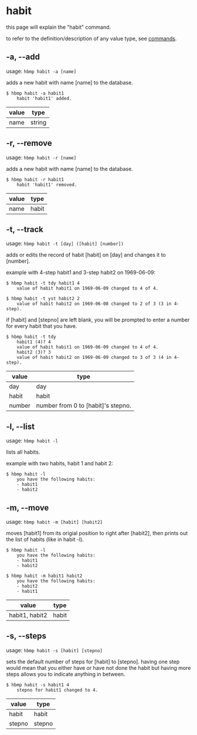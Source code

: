 # habit
this page will explain the "habit" command.

to refer to the definition/description of any value type, see [commands](index.html/#value-types).

## -a, --add 

usage: `hbmp habit -a [name]`

adds a new habit with name [name] to the database.
```
$ hbmp habit -a habit1
    habit 'habit1' added.
```
| value | type |
| ----- | ---- |
| name  | string |

## -r, --remove

usage: `hbmp habit -r [name]`

adds a new habit with name [name] to the database.
```
$ hbmp habit -r habit1
    habit 'habit1' removed.
```
| value | type |
| ----- | ---- |
| name  | habit |

## -t, --track 

usage: `hbmp habit -t [day] ([habit] [number])`

adds or edits the record of habit [habit] on [day] and changes it to [number].

example with 4-step habit1 and 3-step habit2 on 1969-06-09:
```
$ hbmp habit -t tdy habit1 4
    value of habit habit1 on 1969-06-09 changed to 4 of 4.

$ hbmp habit -t yst habit2 2
    value of habit habit2 on 1969-06-08 changed to 2 of 3 (3 in 4-step).
```
if [habit] and [stepno] are left blank, you will be prompted to enter a number for every habit that you have.
```
$ hbmp habit -t tdy
    habit1 (4)? 4
    value of habit habit1 on 1969-06-09 changed to 4 of 4.
    habit2 (3)? 3
    value of habit habit2 on 1969-06-09 changed to 3 of 3 (4 in 4-step).
```

| value  | type |
| -----  | ---- |
| day    | day  |
| habit  | habit |
| number | number from 0 to [habit]'s stepno. | 

## -l, --list

usage: `hbmp habit -l`

lists all habits.

example with two habits, habit 1 and habit 2:
```
$ hbmp habit -l
    you have the following habits:
    - habit1
    - habit2
```

## -m, --move

usage: `hbmp habit -m [habit] [habit2]`

moves [habit1] from its origial position to right after [habit2], then prints out the list of habits (like in habit -l).

```
$ hbmp habit -l
    you have the following habits:
    - habit1
    - habit2

$ hbmp habit -m habit1 habit2
    you have the following habits:
    - habit2
    - habit1
```

| value           | type |
| -----           | ---- |
| habit1, habit2  | habit |

## -s, --steps

usage: `hbmp habit -s [habit] [stepno]`

sets the default number of steps for [habit] to [stepno].
having one step would mean that you either have or have not done the habit but having more steps allows you to indicate anything in between.

```
$ hbmp habit -s habit1 4
    stepno for habit1 changed to 4.
```

| value  | type |
| -----  | ---- |
| habit  | habit |
| stepno | stepno |
